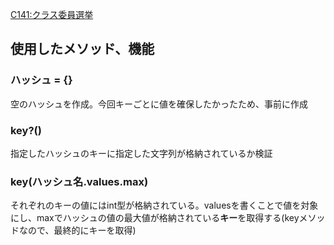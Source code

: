 [C141:クラス委員選挙](https://paiza.jp/challenges/share/nMh3HogIhmtNns1fU6I3B6j3zjepnEw3x5rU42gJ94Y?campaign=167&source=social)
## 使用したメソッド、機能
### ハッシュ = {}
空のハッシュを作成。今回キーごとに値を確保したかったため、事前に作成
### key?()
指定したハッシュのキーに指定した文字列が格納されているか検証
### key(ハッシュ名.values.max)
それぞれのキーの値にはint型が格納されている。valuesを書くことで値を対象にし、maxでハッシュの値の最大値が格納されている**キー**を取得する(keyメソッドなので、最終的にキーを取得)

